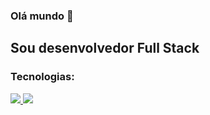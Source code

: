 ###  Olá mundo 👋

## Sou desenvolvedor Full Stack 

<div style={{ display: "flex" }}>
  <h3>Tecnologias:</h3>
  <a href="https://skillicons.dev">
    <img src="https://skillicons.dev/icons?i=git,html,css,js,react,typescript" />
  </a>
  <a>
    <img src="https://skillicons.dev/icons?i=git,html,css,js,react,typescript" />
  </a>
</div>

<!--
**caio-santos-ios/caio-santos-ios** is a ✨ _special_ ✨ repository because its `README.md` (this file) appears on your GitHub profile.

Here are some ideas to get you started:

- 🔭 I’m currently working on ...
- 🌱 I’m currently learning ...
- 👯 I’m looking to collaborate on ...
- 🤔 I’m looking for help with ...
- 💬 Ask me about ...
- 📫 How to reach me: ...
- 😄 Pronouns: ...
- ⚡ Fun fact: ...
-->
